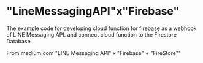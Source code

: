 # "LineMessagingAPI"x"Firebase"

The example code for developing cloud function for firebase as a webhook of LINE Messaging API. and connect cloud function to the Firestore Database.

From medium.com "LINE Messaging API" x "Firebase" + "FireStore""
